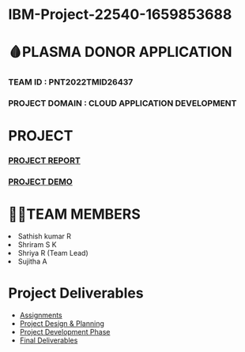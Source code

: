 # IBM-Project-22540-1659853688
# 🩸PLASMA DONOR APPLICATION

### TEAM ID : PNT2022TMID26437

### PROJECT DOMAIN : CLOUD APPLICATION DEVELOPMENT

# PROJECT
### [PROJECT REPORT](https://github.com/IBM-EPBL/IBM-Project-22540-1659853688/blob/main/Final%20Deliverables/Project%20Report/IBM%20PROJECT%20REPORT.pdf)
### [PROJECT DEMO](https://youtu.be/vSb3v7CpVkw)

<h1>🧑‍💻TEAM MEMBERS </h1>
<li> Sathish kumar R</li> 
<li> Shriram S K</li>
<li> Shriya R (Team Lead)</li>
<li> Sujitha A</li>


# Project Deliverables
* [Assignments](https://github.com/IBM-EPBL/IBM-Project-22540-1659853688/tree/main/Assessment)
* [Project Design & Planning](https://github.com/IBM-EPBL/IBM-Project-22540-1659853688/tree/main/Pre-Development)
* [Project Development Phase](https://github.com/IBM-EPBL/IBM-Project-22540-1659853688/tree/main/Project%20Development%20Phase)
* [Final Deliverables](https://github.com/IBM-EPBL/IBM-Project-22540-1659853688/tree/main/Final%20Deliverables)


